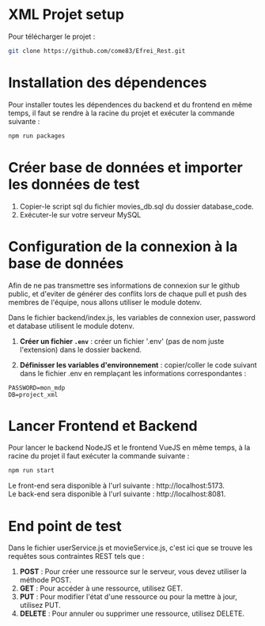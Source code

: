 # XML Projet setup

Pour télécharger le projet :

```sh 
git clone https://github.com/come83/Efrei_Rest.git
```


# Installation des dépendences
Pour installer toutes les dépendences du backend et du frontend en même temps, il faut se rendre à la racine du projet et exécuter la commande suivante :

```sh
npm run packages
```


# Créer base de données et importer les données de test
1. Copier-le script sql du fichier movies_db.sql du dossier database_code.
2. Exécuter-le sur votre serveur MySQL



# Configuration de la connexion à la base de données
Afin de ne pas transmettre ses informations de connexion sur le github public, et d'eviter de générer des conflits lors de chaque pull et push des membres de l'équipe, nous allons utiliser le module dotenv.

Dans le fichier backend/index.js, les variables de connexion user, password et database utilisent le module dotenv.

1. **Créer un fichier `.env`** :  créer un fichier '.env' (pas de nom juste l'extension) dans le dossier backend.

2. **Définisser les variables d'environnement** : copier/coller le code suivant dans le fichier .env en remplaçant les informations correspondantes : 

```dotenv
PASSWORD=mon_mdp
DB=project_xml
```


# Lancer Frontend et Backend
Pour lancer le backend NodeJS et le frontend VueJS en même temps, à la racine du projet il faut exécuter la commande suivante :

```sh
npm run start
```

Le front-end sera disponible à l'url suivante : http://localhost:5173.  
Le back-end sera disponible à l'url suivante : http://localhost:8081.  


# End point de test
Dans le fichier userService.js et movieService.js, c'est ici que se trouve les requêtes sous contraintes REST tels que :

1. **POST** : Pour créer une ressource sur le serveur, vous devez utiliser la méthode POST.
2. **GET** : Pour accéder à une ressource, utilisez GET.
3. **PUT** : Pour modifier l'état d'une ressource ou pour la mettre à jour, utilisez PUT.
4. **DELETE** : Pour annuler ou supprimer une ressource, utilisez DELETE.
